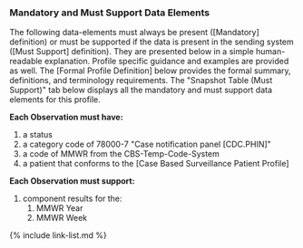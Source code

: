 ### Mandatory and Must Support Data Elements

The following data-elements must always be present ([Mandatory] definition) or must be supported if the data is present in the sending system ([Must Support] definition). They are presented below in a simple human-readable explanation. Profile specific guidance and examples are provided as well.  The [Formal Profile Definition] below provides the  formal summary, definitions, and terminology requirements.  The "Snapshot Table (Must Support)" tab below displays all the mandatory and must support data elements for this profile.

**Each Observation must have:**

1. a status
1. a category code of 78000-7 "Case notification panel [CDC.PHIN]"
1. a code of MMWR from the CBS-Temp-Code-System
1. a patient that conforms to the [Case Based Surveillance Patient Profile]

**Each Observation must support:**

1.  component results for the:
    1. MMWR Year
    1. MMWR Week

{% include link-list.md %}